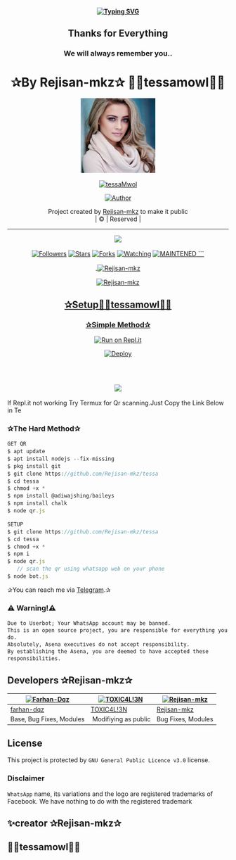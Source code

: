 <div align="center">

#### [![Typing SVG](https://readme-typing-svg.herokuapp.com?font=Lemon+milk&color=F70000&lines=Welcome+to+🧚‍♀️tessa🧚‍♀️+WA+Bot+repo;Created+by+Rejisan+-mkz;This+is+the+Best++Bgm+bot;With+more+features)](https://git.io/typing-svg)

  ## Thanks for Everything 
### We will always remember you..
# ✰By Rejisan-mkz✰ 🧚‍♀️tessamowl🧚‍♀️

<div align="center">
  <img border-radius: 15px src="tessa.jpg" width="170" height="170"/>
  <p align="center">
<a href="#"><img title="tessaMwol" src="https://img.shields.io/badge/🧚‍♀️tessamowl🧚‍♀️-tessa?colorA=%23ff0000&colorB=%23017e40&style=for-the-badge"></a>
</p>
  <p align="center">
<a href="https://github.com/Rejisan-mkz"><img title="Author" src="https://img.shields.io/badge/OWNER-Rejisan-mkz/tessa?color=blue&style=for-the-badge&logo=whatsapp"></a>
</p>
</div>
  
<p align="center">
Project created by <a href="https://github.com/Rejisan-mkz">Rejisan-mkz</a> to make it public
    <br>
       | © |
        Reserved |
    <br> 
</p>

----

  <p align="center">
  <a href="https://github.com/Rejisan-mkz/tessa mwol ">
    <img src="https://img.shields.io/github/repo-size/Rejisan-mkz/tessa?color=green&label=Repo%20total%20size&style=plastic">
<p align="center">
<a href="https://github.com/Rejisan-mkz/followers"><img title="Followers" src="https://img.shields.io/github/followers/Rejisan-mkz?color=red&style=flat-circle"></a>
<a href="https://github.com/Rejisan-mkz/tessa/stargazers/"><img title="Stars" src="https://img.shields.io/github/stars/Rejisan-mkz/tessa?color=red&style=flat-square"></a>
<a href="https://github.com/Rejisan-mkz/tessa/network/members"><img title="Forks" src="https://img.shields.io/github/forks/Rejisan-mkz/tessa?color=red&style=flat-square"></a>
<a href="https://github.com/Rejisan-mkz/tessa/watchers"><img title="Watching" src="https://img.shields.io/github/watchers/Rejisan-mkz/tessa?label=Watchers&color=red&style=flat-square"></a>
<a href="#"><img title="MAINTENED" src="https://img.shields.io/badge/UNMAINTENED-YES-blue.svg"</a>
  ```   
  
  <p align="center">
      
<p>&nbsp;<img align="center" src="https://github-readme-stats.vercel.app/api?username=Rejisan-mkz&show_icons=true&theme=dark&locale=en" alt="Rejisan-mkz" /></p>

<p><img align="center" src="https://github-readme-streak-stats.herokuapp.com/?user=Rejisan-mkz&theme=dark" alt="Rejisan-mkz" /></p>
</p>           

## ✰Setup🧚‍♀️tessamowl🧚‍♀️
<div align="center">

  ### ✰Simple Method✰
  
  [![Run on Repl.it](https://repl.it/badge/github/quiec/whatsAlfa)](https://replit.com/@phaticusthiccy/WhatsAsena-QR)


[![Deploy](https://www.herokucdn.com/deploy/button.svg)](https://heroku.com/deploy?template=https://github.com/Rejisan-mkz/tessa)
     </div>
<br>
<br >
       <div align="center">

 <img src="https://github.com/Platane/snk/raw/output/github-contribution-grid-snake.svg">
 
 <div align="left">
  
  
  
  
   If Repl.it not working Try Termux for Qr scanning.Just Copy the Link Below in Te

   ### ✰The Hard Method✰
```js
GET QR
$ apt update
$ apt install nodejs --fix-missing
$ pkg install git
$ git clone https://github.com/Rejisan-mkz/tessa
$ cd tessa
$ chmod +x *
$ npm install @adiwajshing/baileys
$ npm install chalk
$ node qr.js
```
      
```js
SETUP
$ git clone https://github.com/Rejisan-mkz/tessa
$ cd tessa
$ chmod +x *
$ npm i
$ node qr.js
   // scan the qr using whatsapp web on your phone
$ node bot.js
```

 ✰You can reach me via [Telegram](https://t.me/REJISAN).✰

### ⚠️ Warning!⚠️ 
```
Due to Userbot; Your WhatsApp account may be banned.
This is an open source project, you are responsible for everything you do. 
Absolutely, Asena executives do not accept responsibility.
By establishing the Asena, you are deemed to have accepted these responsibilities.
```
  
## Developers ✰Rejisan-mkz✰
  <div align="center">
    
  [![Farhan-Dqz](https://github.com/farhan-dqz.png?size=100)](https://github.com/farhan-dqz) |  [![TOXIC4L!3N](https://github.com/Alien-alfa.png?size=100)](https://github.com/AI-VIKI) | [![Rejisan-mkz](https://github.com/Rejisan-mkz.png?size=100)](https://github.com/Rejisan-mkz) 
----|----|----
[farhan-dqz](https://github.com/farhan-dqz)  | [TOXIC4L!3N](https://github.com/AI-VIKI) | [Rejisan-mkz](https://github.com/Rejisan-mkz)
Base, Bug Fixes, Modules | Modifiying  as   public | Bug Fixes, Modules
  </div>


## License
This project is protected by `GNU General Public Licence v3.0` license.

### Disclaimer
`WhatsApp` name, its variations and the logo are registered trademarks of Facebook. We have nothing to do with the registered trademark

##  ✨creator ✰Rejisan-mkz✰
  ## 🧚‍♀️tessamowl🧚‍♀️
